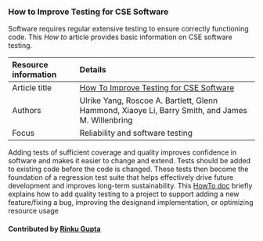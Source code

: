 ### How to Improve Testing for CSE Software

Software requires regular extensive testing to ensure correctly functioning code.  This *How to* article provides basic information on CSE software testing.

Resource information | Details
:--- | :--- 
Article title  | [How To Improve Testing for CSE Software](https://ideas-productivity.org/wordpress/wp-content/uploads/2016/04/IDEAS-TestingHowtoAddImproveTestinginyourCSESoftwareProject-V0.2.pdf "How To Improve Testing for CSE Software")
Authors |  Ulrike Yang, Roscoe A. Bartlett, Glenn Hammond, Xiaoye Li, Barry Smith, and James M. Willenbring
Focus | Reliability and software testing

Adding tests of sufficient coverage and quality improves confidence in software and makes it easier to change and extend. Tests should be added to existing code before the code is changed. These tests then become the foundation of a regression test suite that helps effectively drive future development and improves long-term sustainability. This [HowTo doc](https://ideas-productivity.org/wordpress/wp-content/uploads/2016/04/IDEAS-TestingHowtoAddImproveTestinginyourCSESoftwareProject-V0.2.pdf "How To Improve Testing for CSE Software") briefly explains how to add quality testing to a project to support adding a new feature/fixing a bug, improving the designand implementation, or optimizing resource usage

#### Contributed by [Rinku Gupta](https://github.com/rinkug)


<!---
Publish: yes
Categories: reliability
Topics: testing
Tags: document, howto
Level: 1
Prerequisites: defaults
Aggregate: none
--->
